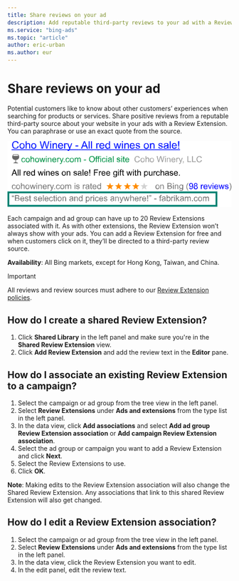 ```yaml
---
title: Share reviews on your ad
description: Add reputable third-party reviews to your ad with a Review Extension.
ms.service: "bing-ads"
ms.topic: "article"
author: eric-urban
ms.author: eur
---
```


# Share reviews on your ad

Potential customers like to know about other customers’ experiences when searching for products or services. Share positive reviews from a reputable third-party source about your website in your ads with a Review Extension. You can paraphrase or use an exact quote from the source.

![Review Extensions](../images/BA_Conc_Extension_Review.svg)

Each campaign and ad group can have up to 20 Review Extensions associated with it. As with other extensions, the Review Extension won’t always show with your ads. You can add a Review Extension for free and when customers click on it, they’ll be directed to a third-party review source.

**Availability**: All Bing markets, except for Hong Kong, Taiwan, and China.

> [!IMPORTANT]
> All reviews and review sources must adhere to our [Review Extension policies](https://go.microsoft.com/fwlink?LinkId=746651).

## How do I create a shared Review Extension?
1. Click **Shared Library** in the left panel and make sure you're in the **Shared Review Extension** view.
1. Click **Add Review Extension** and add the review text in the **Editor** pane.

## How do I associate an existing Review Extension to a campaign?
1. Select the campaign or ad group from the tree view in the left panel.
1. Select **Review Extensions** under **Ads and extensions** from the type list in the left panel.
1. In the data view, click **Add associations** and select **Add ad group Review Extension association** or **Add campaign Review Extension association**.
1. Select the ad group or campaign you want to add a Review Extension and click **Next**.
1. Select the Review Extensions to use.
1. Click **OK**.

**Note**: Making edits to the Review Extension association will also change the Shared Review Extension. Any associations that link to this shared Review Extension will also get changed.

## How do I edit a Review Extension association?
1. Select the campaign or ad group from the tree view in the left panel.
1. Select **Review Extensions** under **Ads and extensions** from the type list in the left panel.
1. In the data view, click the Review Extension you want to edit.
1. In the edit panel, edit the review text.



